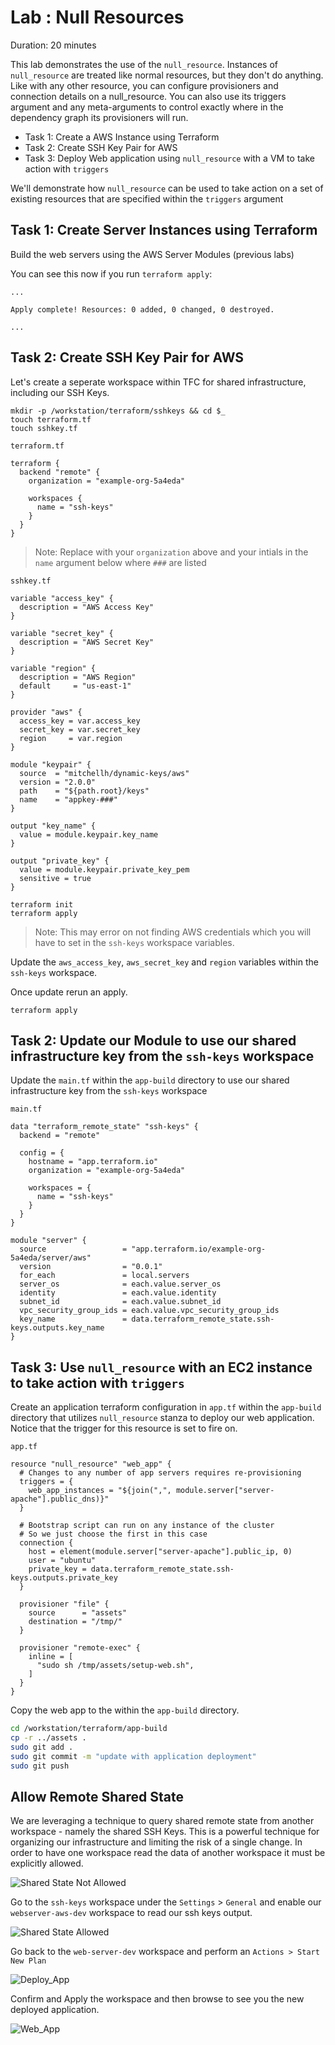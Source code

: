 # Lab : Null Resources

Duration: 20 minutes

This lab demonstrates the use of the `null_resource`. Instances of `null_resource` are treated like normal resources, but they don't do anything. Like with any other resource, you can configure provisioners and connection details on a null_resource. You can also use its triggers argument and any meta-arguments to control exactly where in the dependency graph its provisioners will run.

- Task 1: Create a AWS Instance using Terraform
- Task 2: Create SSH Key Pair for AWS
- Task 3: Deploy Web application using `null_resource` with a VM to take action with `triggers`

We'll demonstrate how `null_resource` can be used to take action on a set of existing resources that are specified within the `triggers` argument

## Task 1: Create Server Instances using Terraform

Build the web servers using the AWS Server Modules (previous labs)

You can see this now if you run `terraform apply`:

```text
...

Apply complete! Resources: 0 added, 0 changed, 0 destroyed.

...
```

## Task 2: Create SSH Key Pair for AWS

Let's create a seperate workspace within TFC for shared infrastructure, including our SSH Keys.

```shell
mkdir -p /workstation/terraform/sshkeys && cd $_
touch terraform.tf
touch sshkey.tf
```

`terraform.tf`

```hcl
terraform {
  backend "remote" {
    organization = "example-org-5a4eda"

    workspaces {
      name = "ssh-keys"
    }
  }
}
```

> Note: Replace with your `organization` above and your intials in the `name` argument below where `###` are listed

`sshkey.tf`

```hcl
variable "access_key" {
  description = "AWS Access Key"
}

variable "secret_key" {
  description = "AWS Secret Key"
}

variable "region" {
  description = "AWS Region"
  default     = "us-east-1"
}

provider "aws" {
  access_key = var.access_key
  secret_key = var.secret_key
  region     = var.region
}

module "keypair" {
  source  = "mitchellh/dynamic-keys/aws"
  version = "2.0.0"
  path    = "${path.root}/keys"
  name    = "appkey-###"
}

output "key_name" {
  value = module.keypair.key_name
}

output "private_key" {
  value = module.keypair.private_key_pem
  sensitive = true
}
```

```shell
terraform init
terraform apply
```

> Note: This may error on not finding AWS credentials which you will have to set in the `ssh-keys` workspace variables.

Update the `aws_access_key`, `aws_secret_key` and `region` variables within the `ssh-keys` workspace.

Once update rerun an apply.

```shell
terraform apply
```

## Task 2: Update our Module to use our shared infrastructure key from the `ssh-keys` workspace

Update the `main.tf` within the `app-build` directory to use our shared infrastructure key from the `ssh-keys` workspace

`main.tf`

```hcl
data "terraform_remote_state" "ssh-keys" {
  backend = "remote"

  config = {
    hostname = "app.terraform.io"
    organization = "example-org-5a4eda"

    workspaces = {
      name = "ssh-keys"
    }
  }
}

module "server" {
  source                 = "app.terraform.io/example-org-5a4eda/server/aws"
  version                = "0.0.1"
  for_each               = local.servers
  server_os              = each.value.server_os
  identity               = each.value.identity
  subnet_id              = each.value.subnet_id
  vpc_security_group_ids = each.value.vpc_security_group_ids
  key_name               = data.terraform_remote_state.ssh-keys.outputs.key_name
}
```

## Task 3: Use `null_resource` with an EC2 instance to take action with `triggers`

Create an application terraform configuration in `app.tf` within the `app-build` directory that utilizes `null_resource` stanza to deploy our web application. Notice that the trigger for this resource is set to fire on.

`app.tf`

```hcl
resource "null_resource" "web_app" {
  # Changes to any number of app servers requires re-provisioning
  triggers = {
    web_app_instances = "${join(",", module.server["server-apache"].public_dns)}"
  }

  # Bootstrap script can run on any instance of the cluster
  # So we just choose the first in this case
  connection {
    host = element(module.server["server-apache"].public_ip, 0)
    user = "ubuntu"
    private_key = data.terraform_remote_state.ssh-keys.outputs.private_key
  }

  provisioner "file" {
    source      = "assets"
    destination = "/tmp/"
  }

  provisioner "remote-exec" {
    inline = [
      "sudo sh /tmp/assets/setup-web.sh",
    ]
  }
}
```

Copy the web app to the within the `app-build` directory.

```bash
cd /workstation/terraform/app-build
cp -r ../assets .
sudo git add .
sudo git commit -m "update with application deployment"
sudo git push
```

## Allow Remote Shared State

We are leveraging a technique to query shared remote state from another workspace - namely the shared SSH Keys.  This is a powerful technique for organizing our infrastructure and limiting the risk of a single change.  In order to have one workspace read the data of another workspace it must be explicitly allowed.

![Shared State Not Allowed](img/remote_state_disallowed.png)


Go to the `ssh-keys` workspace under the `Settings` > `General` and enable our `webserver-aws-dev` workspace to read our ssh keys output.

![Shared State Allowed](img/remote_state_allowed.png)


Go back to the `web-server-dev` workspace and perform an `Actions > Start New Plan`

![Deploy_App](img/null_resource_apply.png)

Confirm and Apply the workspace and then browse to see you the new deployed application.

![Web_App](img/web_app.png)
